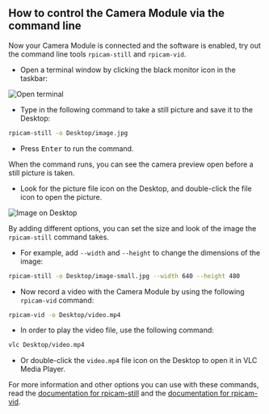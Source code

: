 ## How to control the Camera Module via the command line

Now your Camera Module is connected and the software is enabled, try out the command line tools `rpicam-still` and `rpicam-vid`.

- Open a terminal window by clicking the black monitor icon in the taskbar:

![Open terminal](images/open-terminal-annotated.png)

- Type in the following command to take a still picture and save it to the Desktop:

```bash
rpicam-still -o Desktop/image.jpg
```

- Press <kbd>Enter</kbd> to run the command.

When the command runs, you can see the camera preview open before a still picture is taken. 

- Look for the picture file icon on the Desktop, and double-click the file icon to open the picture.

![Image on Desktop](images/desktop-annotated.png)

By adding different options, you can set the size and look of the image the `rpicam-still` command takes.

- For example, add `--width` and `--height` to change the dimensions of the image:

```bash
rpicam-still -o Desktop/image-small.jpg --width 640 --height 480
```

- Now record a video with the Camera Module by using the following `rpicam-vid` command:

```bash
rpicam-vid -o Desktop/video.mp4
```
- In order to play the video file, use the following command:

```bash  
vlc Desktop/video.mp4
```
- Or double-click the `video.mp4` file icon on the Desktop to open it in VLC Media Player.

For more information and other options you can use with these commands, read the [documentation for rpicam-still](https://www.raspberrypi.com/documentation/computers/camera_software.html#rpicam-still) and the [documentation for rpicam-vid](https://www.raspberrypi.com/documentation/computers/camera_software.html#rpicam-vid).
